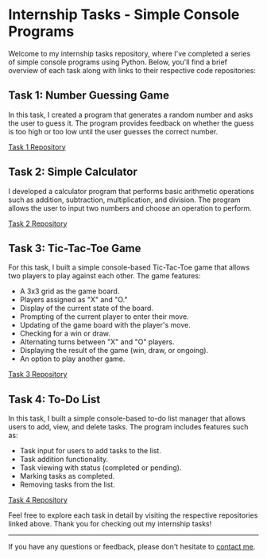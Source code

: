 # Internship Tasks - Simple Console Programs

Welcome to my internship tasks repository, where I've completed a series of simple console programs using Python. Below, you'll find a brief overview of each task along with links to their respective code repositories:

## Task 1: Number Guessing Game
In this task, I created a program that generates a random number and asks the user to guess it. The program provides feedback on whether the guess is too high or too low until the user guesses the correct number.

[Task 1 Repository]([Link-to-Task-1-Repo](https://github.com/reyad-7/CPP-internship-with-CodSoft/tree/main/TASK%201(%20NUMBER%20GUESSING%20GAME)))

## Task 2: Simple Calculator
I developed a calculator program that performs basic arithmetic operations such as addition, subtraction, multiplication, and division. The program allows the user to input two numbers and choose an operation to perform.

[Task 2 Repository]([Link-to-Task-2-Repo](https://github.com/reyad-7/CPP-internship-with-CodSoft/tree/main/TASK%202%20(SIMPLE%20CALCULATOR)))

## Task 3: Tic-Tac-Toe Game
For this task, I built a simple console-based Tic-Tac-Toe game that allows two players to play against each other. The game features:
- A 3x3 grid as the game board.
- Players assigned as "X" and "O."
- Display of the current state of the board.
- Prompting of the current player to enter their move.
- Updating of the game board with the player's move.
- Checking for a win or draw.
- Alternating turns between "X" and "O" players.
- Displaying the result of the game (win, draw, or ongoing).
- An option to play another game.

[Task 3 Repository](https://github.com/reyad-7/CPP-internship-with-CodSoft/tree/main/TASK%203%20(TIC-TAC-TOE%20GAME))

## Task 4: To-Do List
In this task, I built a simple console-based to-do list manager that allows users to add, view, and delete tasks. The program includes features such as:
- Task input for users to add tasks to the list.
- Task addition functionality.
- Task viewing with status (completed or pending).
- Marking tasks as completed.
- Removing tasks from the list.

[Task 4 Repository](https://github.com/reyad-7/CPP-internship-with-CodSoft/tree/main/TASK%204%20(TO-DO%20LIST))

Feel free to explore each task in detail by visiting the respective repositories linked above. Thank you for checking out my internship tasks!

---

If you have any questions or feedback, please don't hesitate to [contact me](moreyad06@gmail.com).
